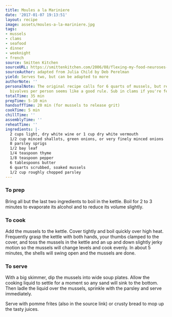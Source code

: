 ```yaml
---
title: Moules a la Mariniere
date: '2017-01-07 19:13:51'
layout: recipe
image: assets/moules-a-la-mariniere.jpg
tags:
- mussels
- clams
- seafood
- dinner
- weeknight
- french
source: Smitten Kitchen
sourceURL: https://smittenkitchen.com/2006/08/flexing-my-food-neuroses-and-also-mussels/
sourceAuthor: adapted from Julia Child by Deb Perelman
yield: Serves two, but can be adapted to more
authorNote: ''
personalNote: The original recipe calls for 6 quarts of mussels, but really 1 lb of
  bivalves per person seems like a good rule. Sub in clams if you're feeling cray.
totalTime: 35 min
prepTime: 5-10 min
handsoffTime: 20 min (for mussels to release grit)
cookTime: 5 min
chillTime: ''
assemblyTime: ''
reheatTime: ''
ingredients: |-
  2 cups light, dry white wine or 1 cup dry white vermouth
  1/2 cup minced shallots, green onions, or very finely minced onions
  8 parsley sprigs
  1/2 bay leaf
  1/4 teaspoon thyme
  1/8 teaspoon pepper
  6 tablespoons butter
  6 quarts scrubbed, soaked mussels
  1/2 cup roughly chopped parsley
---
```

### To prep

Bring all but the last two ingredients to boil in the kettle. Boil for 2 to 3 minutes to evaporate its alcohol and to reduce its volume slightly.

### To cook

Add the mussels to the kettle. Cover tightly and boil quickly over high heat. Frequently grasp the kettle with both hands, your thumbs clamped to the cover, and toss the mussels in the kettle and an up and down slightly jerky motion so the mussels will change levels and cook evenly. In about 5 minutes, the shells will swing open and the mussels are done.

### To serve

With a big skimmer, dip the mussels into wide soup plates. Allow the cooking liquid to settle for a moment so any sand will sink to the bottom. Then ladle the liquid over the mussels, sprinkle with the parsley and serve immediately.

Serve with pomme frites (also in the source link) or crusty bread to mop up the tasty juices.
